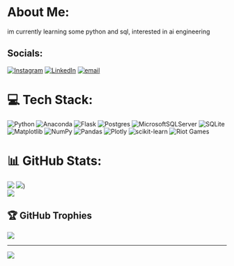 # About Me:
im currently learning some python and sql, interested in ai engineering


## Socials:
[![Instagram](https://img.shields.io/badge/Instagram-%23E4405F.svg?logo=Instagram&logoColor=white)](https://instagram.com/lucas.barreto25) [![LinkedIn](https://img.shields.io/badge/LinkedIn-%230077B5.svg?logo=linkedin&logoColor=white)](https://linkedin.com/in/lcsbarreto) [![email](https://img.shields.io/badge/Email-D14836?logo=gmail&logoColor=white)](mailto:lucasbarreto1103@gmail.com) 

# 💻 Tech Stack:
![Python](https://img.shields.io/badge/python-3670A0?style=for-the-badge&logo=python&logoColor=ffdd54) ![Anaconda](https://img.shields.io/badge/Anaconda-%2344A833.svg?style=for-the-badge&logo=anaconda&logoColor=white) ![Flask](https://img.shields.io/badge/flask-%23000.svg?style=for-the-badge&logo=flask&logoColor=white) ![Postgres](https://img.shields.io/badge/postgres-%23316192.svg?style=for-the-badge&logo=postgresql&logoColor=white) ![MicrosoftSQLServer](https://img.shields.io/badge/Microsoft%20SQL%20Server-CC2927?style=for-the-badge&logo=microsoft%20sql%20server&logoColor=white) ![SQLite](https://img.shields.io/badge/sqlite-%2307405e.svg?style=for-the-badge&logo=sqlite&logoColor=white) ![Matplotlib](https://img.shields.io/badge/Matplotlib-%23ffffff.svg?style=for-the-badge&logo=Matplotlib&logoColor=black) ![NumPy](https://img.shields.io/badge/numpy-%23013243.svg?style=for-the-badge&logo=numpy&logoColor=white) ![Pandas](https://img.shields.io/badge/pandas-%23150458.svg?style=for-the-badge&logo=pandas&logoColor=white) ![Plotly](https://img.shields.io/badge/Plotly-%233F4F75.svg?style=for-the-badge&logo=plotly&logoColor=white) ![scikit-learn](https://img.shields.io/badge/scikit--learn-%23F7931E.svg?style=for-the-badge&logo=scikit-learn&logoColor=white) ![Riot Games](https://img.shields.io/badge/riotgames-D32936.svg?style=for-the-badge&logo=riotgames&logoColor=white)
# 📊 GitHub Stats:
![](https://github-readme-stats.vercel.app/api?username=LucsBarreto&theme=dark&hide_border=false&include_all_commits=false&count_private=false)
![](https://nirzak-streak-stats.vercel.app/?user=LucsBarreto&theme=dark&hide_longest_streak=true)[](https://git.io/streak-stats))</br>
![](https://github-readme-stats.vercel.app/api/top-langs/?username=LucsBarreto&theme=dark&hide_border=false&include_all_commits=false&count_private=false&layout=compact)

## 🏆 GitHub Trophies
![](https://github-profile-trophy.vercel.app/?username=LucsBarreto&theme=radical&no-frame=false&no-bg=false&margin-w=4)

---
[![](https://visitcount.itsvg.in/api?id=LucsBarreto&icon=0&color=0)](https://visitcount.itsvg.in)

<!-- Proudly created with GPRM ( https://gprm.itsvg.in ) -->
